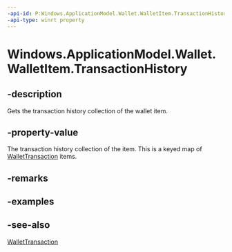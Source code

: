 ----api-id: P:Windows.ApplicationModel.Wallet.WalletItem.TransactionHistory
-api-type: winrt property
---<!-- Property syntaxpublic Windows.Foundation.Collections.IMap<string, Windows.ApplicationModel.Wallet.WalletTransaction> TransactionHistory { get; }--># Windows.ApplicationModel.Wallet.WalletItem.TransactionHistory## -descriptionGets the transaction history collection of the wallet item.## -property-valueThe transaction history collection of the item. This is a keyed map of [WalletTransaction](wallettransaction.md) items.## -remarks## -examples## -see-also[WalletTransaction](wallettransaction.md)